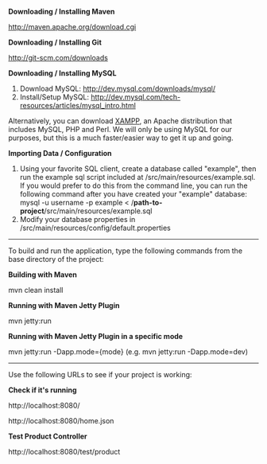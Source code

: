 **Downloading / Installing Maven**

http://maven.apache.org/download.cgi

**Downloading / Installing Git**

http://git-scm.com/downloads


**Downloading / Installing MySQL**

1. Download MySQL: http://dev.mysql.com/downloads/mysql/
2. Install/Setup MySQL: http://dev.mysql.com/tech-resources/articles/mysql_intro.html

Alternatively, you can download <a href="http://www.apachefriends.org/en/xampp.html">XAMPP</a>, an Apache distribution that includes MySQL, PHP and Perl.  We will only be using MySQL for our purposes, but this is a much faster/easier way to get it up and going.

**Importing Data / Configuration**

1. Using your favorite SQL client, create a database called "example", then run the example sql script included at /src/main/resources/example.sql.  If you would prefer to do this from the command line, you can run the following command after you have created your "example" database: mysql -u username -p example < /**path-to-project**/src/main/resources/example.sql
2. Modify your database properties in /src/main/resources/config/default.properties

****

To build and run the application, type the following commands from the base directory of the project: 

**Building with Maven**

mvn clean install

**Running with Maven Jetty Plugin**

mvn jetty:run

**Running with Maven Jetty Plugin in a specific mode**

mvn jetty:run -Dapp.mode={mode} (e.g. mvn jetty:run -Dapp.mode=dev)

****

Use the following URLs to see if your project is working: 

**Check if it's running**

http://localhost:8080/

http://localhost:8080/home.json

**Test Product Controller**

http://localhost:8080/test/product

